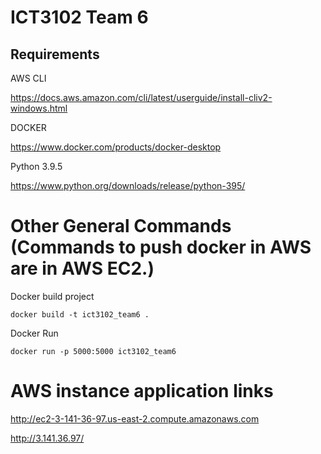 # ICT3102 Team 6

## Requirements

AWS CLI

https://docs.aws.amazon.com/cli/latest/userguide/install-cliv2-windows.html

DOCKER

https://www.docker.com/products/docker-desktop

Python 3.9.5

https://www.python.org/downloads/release/python-395/

# Other General Commands (Commands to push docker in AWS are in AWS EC2.)

Docker build project

```
docker build -t ict3102_team6 .
```

Docker Run

```
docker run -p 5000:5000 ict3102_team6
```

# AWS instance application links

http://ec2-3-141-36-97.us-east-2.compute.amazonaws.com

http://3.141.36.97/
